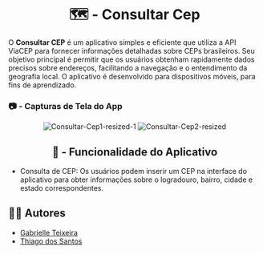 <h1 align="center"> 🗺️ - Consultar Cep </h1>


O **Consultar CEP** é um aplicativo simples e eficiente que utiliza a API ViaCEP para fornecer informações detalhadas sobre CEPs brasileiros. Seu objetivo principal é permitir que os usuários obtenham rapidamente dados precisos sobre endereços, facilitando a navegação e o entendimento da geografia local. O aplicativo é desenvolvido para dispositivos móveis, para fins de aprendizado.

###  📷 - Capturas de Tela do App


<div align="center">
  
<img src="https://i.ibb.co/2dCYGcJ/Consultar-Cep1-resized-1.png" alt="Consultar-Cep1-resized-1" border="0">

<img src="https://i.ibb.co/fM68Ldd/Consultar-Cep2-resized.png" alt="Consultar-Cep2-resized" border="0">

</div> 

<h2 align="center"> 📱 - Funcionalidade do Aplicativo </h2> 

- Consulta de CEP: Os usuários podem inserir um CEP na interface do aplicativo para obter informações sobre o logradouro, bairro, cidade e estado correspondentes.




## ✍🏽 Autores

- [Gabrielle Teixeira](https://github.com/Gabstxr)
- [Thiago dos Santos](https://github.com/thluc)
